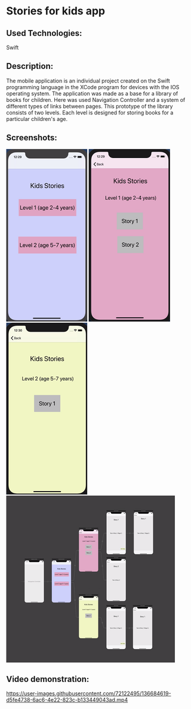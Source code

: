 # Stories for kids app

## Used Technologies:
Swift

## Description:
The mobile application is an individual project created on the Swift programming language in the XCode program for devices with the IOS operating system. The application was made as a base for a library of books for children. Here was used Navigation Controller and a system of different types of links between pages. This prototype of the library consists of two levels. Each level is designed for storing books for a particular children's age.

## Screenshots:
![stories_screenshot1](https://github.com/evgeniya-zhukova/Stories_for_kids_app/blob/main/Screenshots/Stories1.png)
![stories_screenshot2](https://github.com/evgeniya-zhukova/Stories_for_kids_app/blob/main/Screenshots/Stories2.png)
![stories_screenshot3](https://github.com/evgeniya-zhukova/Stories_for_kids_app/blob/main/Screenshots/Stories3.png)
![stories_screenshot3](https://github.com/evgeniya-zhukova/Stories_for_kids_app/blob/main/Screenshots/Stories4.png)

## Video demonstration:

https://user-images.githubusercontent.com/72122495/136684619-d5fe4738-6ac6-4e22-823c-b133449043ad.mp4

